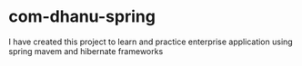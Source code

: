 # com-dhanu-spring
I have created this project to learn and practice enterprise application using spring mavem and hibernate frameworks
